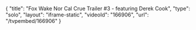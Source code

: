 {
    "title": "Fox Wake Nor Cal Crue Trailer #3 - featuring Derek Cook",
    "type": "solo",
    "layout": "iframe-static",
    "videoId": "166906",
    "url": "\/tvpembed\/166906"
}